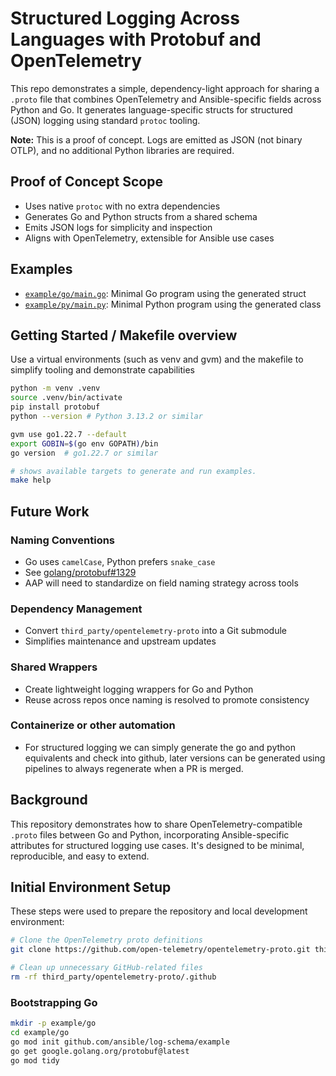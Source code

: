 # Structured Logging Across Languages with Protobuf and OpenTelemetry

This repo demonstrates a simple, dependency-light approach for sharing a `.proto` file that combines OpenTelemetry and Ansible-specific fields across Python and Go. It generates language-specific structs for structured (JSON) logging using standard `protoc` tooling.

**Note:** This is a proof of concept. Logs are emitted as JSON (not binary OTLP), and no additional Python libraries are required.

## Proof of Concept Scope

- Uses native `protoc` with no extra dependencies
- Generates Go and Python structs from a shared schema
- Emits JSON logs for simplicity and inspection
- Aligns with OpenTelemetry, extensible for Ansible use cases

## Examples

- [`example/go/main.go`](example/go/main.go): Minimal Go program using the generated struct
- [`example/py/main.py`](example/py/main.py): Minimal Python program using the generated class


## Getting Started / Makefile overview

Use a virtual environments (such as venv and gvm) and the makefile to simplify tooling and demonstrate capabilities 


```bash
python -m venv .venv
source .venv/bin/activate
pip install protobuf
python --version # Python 3.13.2 or similar 

gvm use go1.22.7 --default
export GOBIN=$(go env GOPATH)/bin
go version  # go1.22.7 or similar

# shows available targets to generate and run examples.
make help   
```

## Future Work

### Naming Conventions

- Go uses `camelCase`, Python prefers `snake_case`
- See [golang/protobuf#1329](https://github.com/golang/protobuf/issues/1329)
- AAP will need to standardize on field naming strategy across tools

### Dependency Management

- Convert `third_party/opentelemetry-proto` into a Git submodule
- Simplifies maintenance and upstream updates

### Shared Wrappers

- Create lightweight logging wrappers for Go and Python
- Reuse across repos once naming is resolved to promote consistency

### Containerize or other automation
- For structured logging we can simply generate the go and python equivalents and check into github, later versions can be generated using pipelines to always regenerate when a PR is merged.

## Background

This repository demonstrates how to share OpenTelemetry-compatible `.proto` files between Go and Python, incorporating Ansible-specific attributes for structured logging use cases. It's designed to be minimal, reproducible, and easy to extend.

## Initial Environment Setup

These steps were used to prepare the repository and local development environment:

```bash
# Clone the OpenTelemetry proto definitions
git clone https://github.com/open-telemetry/opentelemetry-proto.git third_party/opentelemetry-proto

# Clean up unnecessary GitHub-related files
rm -rf third_party/opentelemetry-proto/.github
```

### Bootstrapping Go
```bash
mkdir -p example/go
cd example/go
go mod init github.com/ansible/log-schema/example
go get google.golang.org/protobuf@latest
go mod tidy
```

